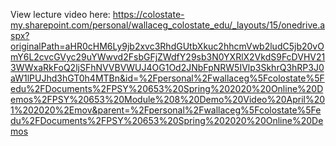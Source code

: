 View lecture video here: https://colostate-my.sharepoint.com/personal/wallaceg_colostate_edu/_layouts/15/onedrive.aspx?originalPath=aHR0cHM6Ly9jb2xvc3RhdGUtbXkuc2hhcmVwb2ludC5jb20vOmY6L2cvcGVyc29uYWwvd2FsbGFjZWdfY29sb3N0YXRlX2VkdS9FcDVHV213WWxaRkFoQ2ljSFhNVVBVWUJ4OG1Od2JNbFpNRW5IVlp3SkhrQ3hRP3J0aW1lPUJhd3hGT0h4MTBn&id=%2Fpersonal%2Fwallaceg%5Fcolostate%5Fedu%2FDocuments%2FPSY%20653%20Spring%202020%20Online%20Demos%2FPSY%20653%20Module%208%20Demo%20Video%20April%201%202020%2Emov&parent=%2Fpersonal%2Fwallaceg%5Fcolostate%5Fedu%2FDocuments%2FPSY%20653%20Spring%202020%20Online%20Demos
